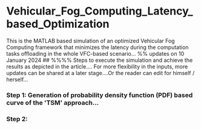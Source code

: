 # Vehicular_Fog_Computing_Latency_based_Optimization
This is the MATLAB based simulation of an optimized Vehicular Fog Computing framework that minimizes the latency during the computation tasks offloading in the whole VFC-based scenario...
%% updates on 10 January 2024  ## %%%% Steps to execute the simulation and achieve the results as depicted in the article.... For more flexibility in the inputs, more updates can be shared at a later stage....Or the reader can edit for himself / herself...
### Step 1: Generation of probability density function (PDF) based curve of the 'TSM' approach...
### Step 2: 
